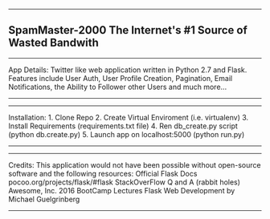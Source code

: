 ----------------------------------------------------------------
SpamMaster-2000  The Internet's #1 Source of Wasted Bandwith
----------------------------------------------------------------
________________________________________________________________
App Details:  Twitter like web application written in Python 2.7 
              and Flask.  Features include User Auth, User Profile
              Creation, Pagination, Email Notifications, the 
              Ability to Follower other Users and much more...
________________________________________________________________

________________________________________________________________
Installation:  1. Clone Repo
               2. Create Virtual Enviroment (i.e. virtualenv) 
               3. Install Requirements (requirements.txt file)
               4. Ren db_create.py script  (python db.create.py)
               5. Launch app on localhost:5000 (python run.py)
_________________________________________________________________



_________________________________________________________________
Credits:   This application would not have been possible without
           open-source software and the following resources:
           Official Flask Docs pocoo.org/projects/flask/#flask
           StackOverFlow Q and A (rabbit holes)
           Awesome, Inc. 2016 BootCamp Lectures
           Flask Web Development by Michael Guelgrinberg
_________________________________________________________________


